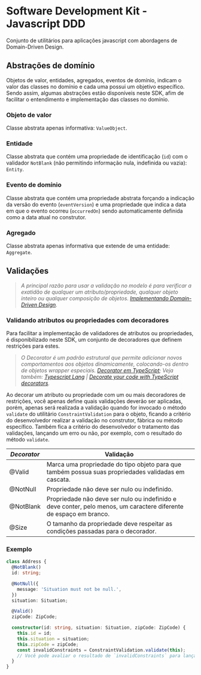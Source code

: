 # Software Development Kit - Javascript DDD

Conjunto de utilitários para aplicações javascript com abordagens de Domain-Driven Design.

## Abstrações de domínio

Objetos de valor, entidades, agregados, eventos de domínio, indicam o valor das classes no domínio e cada uma possui um objetivo específico. Sendo assim, algumas abstrações estão disponíveis neste SDK, afim de facilitar o entendimento e implementação das classes no domínio.

### Objeto de valor

Classe abstrata apenas informativa: `ValueObject`.

### Entidade

Classe abstrata que contém uma propriedade de identificação (`id`) com o validador `NotBlank` (não permitindo informação nula, indefinida ou vazia): `Entity`.

### Evento de domínio

Classe abstrata que contém uma propriedade abstrata forçando a indicação da versão do evento (`eventVersion`) e uma propriedade que indica a data em que o evento ocorreu (`occurredOn`) sendo automaticamente definida como a data atual no construtor.

### Agregado

Classe abstrata apenas informativa que extende de uma entidade: `Aggregate`.

## Validações

> <em>A principal razão para usar a validação no modelo é para verificar a exatidão de qualquer um atributo/propriedade, qualquer objeto inteiro ou qualquer composição de objetos. [Implementando Domain-Driven Design](https://books.google.com/books/about/Implementando_Domain_Driven_Design.html?id=zc9KvgAACAAJ&source=kp_book_description). </em>

### Validando atributos ou propriedades com decoradores

Para facilitar a implementação de validadores de atributos ou propriedades, é disponibilizado neste SDK, um conjunto de decoradores que definem restrições para estes.

> <em>O Decorator é um padrão estrutural que permite adicionar novos comportamentos aos objetos dinamicamente, colocando-os dentro de objetos wrapper especiais. [Decorator em TypeScript](https://refactoring.guru/pt-br/design-patterns/decorator/typescript/example);
> Veja também: [Typescript Lang](https://www.typescriptlang.org/docs/handbook/decorators.html#decorators) | [Decorate your code with TypeScript decorators](https://codeburst.io/decorate-your-code-with-typescript-decorators-5be4a4ffecb4).</em>

Ao decorar um atributo ou propriedade com um ou mais decoradores de restrições, você apenas define quais validações deverão ser aplicadas, porém, apenas será realizada a validação quando for invocado o método `validate` do utilitário `ConstraintValidation` para o objeto, ficando a critério do desenvolvedor realizar a validação no construtor, fábrica ou método específico. Também fica a critério do desenvolvedor o tratamento das validações, lançando um erro ou não, por exemplo, com o resultado do método `validate`.

| _Decorator_ | Validação                                                                                                          |
| ----------- | ------------------------------------------------------------------------------------------------------------------ |
| @Valid      | Marca uma propriedade do tipo objeto para que também possua suas propriedades validadas em cascata.                |
| @NotNull    | Propriedade não deve ser nulo ou indefinido.                                                                       |
| @NotBlank   | Propriedade não deve ser nulo ou indefinido e deve conter, pelo menos, um caractere diferente de espaço em branco. |
| @Size       | O tamanho da propriedade deve respeitar as condições passadas para o decorador.                                    |

### Exemplo

```typescript
class Address {
  @NotBlank()
  id: string;

  @NotNull({
    message: 'Situation must not be null.',
  })
  situation: Situation;

  @Valid()
  zipCode: ZipCode;

  constructor(id: string, situation: Situation, zipCode: ZipCode) {
    this.id = id;
    this.situation = situation;
    this.zipCode = zipCode;
    const invalidConstraints = ConstraintValidation.validate(this);
    // Você pode avaliar o resultado de `invalidConstraints` para lançar ou não uma exceção ou realizar outro tratamento...
  }
}
```
